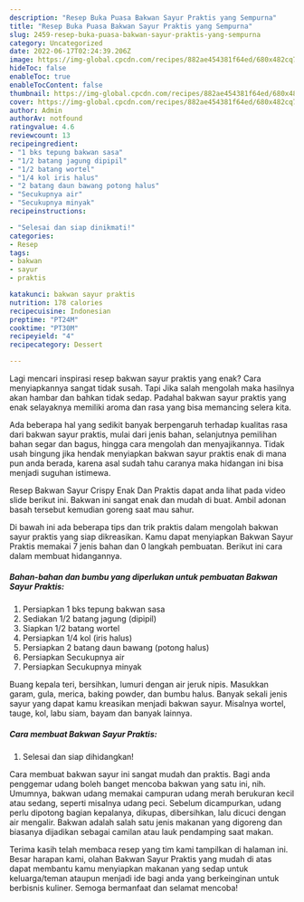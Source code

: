 ```yaml
---
description: "Resep Buka Puasa Bakwan Sayur Praktis yang Sempurna"
title: "Resep Buka Puasa Bakwan Sayur Praktis yang Sempurna"
slug: 2459-resep-buka-puasa-bakwan-sayur-praktis-yang-sempurna
category: Uncategorized
date: 2022-06-17T02:24:39.206Z
image: https://img-global.cpcdn.com/recipes/882ae454381f64ed/680x482cq70/bakwan-sayur-praktis-foto-resep-utama.jpg
hideToc: false
enableToc: true
enableTocContent: false
thumbnail: https://img-global.cpcdn.com/recipes/882ae454381f64ed/680x482cq70/bakwan-sayur-praktis-foto-resep-utama.jpg
cover: https://img-global.cpcdn.com/recipes/882ae454381f64ed/680x482cq70/bakwan-sayur-praktis-foto-resep-utama.jpg
author: Admin
authorAv: notfound
ratingvalue: 4.6
reviewcount: 13
recipeingredient:
- "1 bks tepung bakwan sasa"
- "1/2 batang jagung dipipil"
- "1/2 batang wortel"
- "1/4 kol iris halus"
- "2 batang daun bawang potong halus"
- "Secukupnya air"
- "Secukupnya minyak"
recipeinstructions:

- "Selesai dan siap dinikmati!"
categories:
- Resep
tags:
- bakwan
- sayur
- praktis

katakunci: bakwan sayur praktis 
nutrition: 178 calories
recipecuisine: Indonesian
preptime: "PT24M"
cooktime: "PT30M"
recipeyield: "4"
recipecategory: Dessert

---
```



Lagi mencari inspirasi resep bakwan sayur praktis yang enak? Cara menyiapkannya sangat tidak susah. Tapi Jika salah mengolah maka hasilnya akan hambar dan bahkan tidak sedap. Padahal bakwan sayur praktis yang enak selayaknya memiliki aroma dan rasa yang bisa memancing selera kita.


Ada beberapa hal yang sedikit banyak berpengaruh terhadap kualitas rasa dari bakwan sayur praktis, mulai dari jenis bahan, selanjutnya pemilihan bahan segar dan bagus, hingga cara mengolah dan menyajikannya. Tidak usah bingung jika hendak menyiapkan bakwan sayur praktis enak di mana pun anda berada, karena asal sudah tahu caranya maka hidangan ini bisa menjadi suguhan istimewa.

Resep Bakwan Sayur Crispy Enak Dan Praktis dapat anda lihat pada video slide berikut ini. Bakwan ini sangat enak dan mudah di buat. Ambil adonan basah tersebut kemudian goreng saat mau sahur.


Di bawah ini ada beberapa tips dan trik praktis dalam mengolah bakwan sayur praktis yang siap dikreasikan. Kamu dapat menyiapkan Bakwan Sayur Praktis memakai 7 jenis bahan dan 0 langkah pembuatan. Berikut ini cara dalam membuat hidangannya.

<!--inarticleads1-->

##### Bahan-bahan dan bumbu yang diperlukan untuk pembuatan Bakwan Sayur Praktis:

1. Persiapkan 1 bks tepung bakwan sasa
1. Sediakan 1/2 batang jagung (dipipil)
1. Siapkan 1/2 batang wortel
1. Persiapkan 1/4 kol (iris halus)
1. Persiapkan 2 batang daun bawang (potong halus)
1. Persiapkan Secukupnya air
1. Persiapkan Secukupnya minyak


Buang kepala teri, bersihkan, lumuri dengan air jeruk nipis. Masukkan garam, gula, merica, baking powder, dan bumbu halus. Banyak sekali jenis sayur yang dapat kamu kreasikan menjadi bakwan sayur. Misalnya wortel, tauge, kol, labu siam, bayam dan banyak lainnya. 

<!--inarticleads2-->

##### Cara membuat Bakwan Sayur Praktis:


1. Selesai dan siap dihidangkan!

Cara membuat bakwan sayur ini sangat mudah dan praktis. Bagi anda penggemar udang boleh banget mencoba bakwan yang satu ini, nih. Umumnya, bakwan udang memakai campuran udang merah berukuran kecil atau sedang, seperti misalnya udang peci. Sebelum dicampurkan, udang perlu dipotong bagian kepalanya, dikupas, dibersihkan, lalu dicuci dengan air mengalir. Bakwan adalah salah satu jenis makanan yang digoreng dan biasanya dijadikan sebagai camilan atau lauk pendamping saat makan. 

Terima kasih telah membaca resep yang tim kami tampilkan di halaman ini. Besar harapan kami, olahan Bakwan Sayur Praktis yang mudah di atas dapat membantu kamu menyiapkan makanan yang sedap untuk keluarga/teman ataupun menjadi ide bagi anda yang berkeinginan untuk berbisnis kuliner. Semoga bermanfaat dan selamat mencoba!
